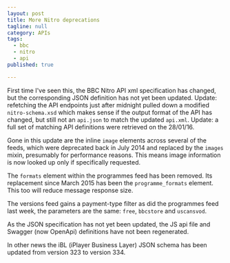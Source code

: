 ```yaml
---
layout: post
title: More Nitro deprecations
tagline: null
category: APIs
tags:
  - bbc
  - nitro
  - api
published: true

---
```

First time I've seen this, the BBC Nitro API xml specification has changed, but the corresponding JSON definition has not yet been updated.
Update: refetching the API endpoints just after midnight pulled down a modified `nitro-schema.xsd` which makes sense if the output format of the API has changed, but still not an `api.json` to match the updated `api.xml`. Update: a full set of matching API definitions were retrieved on the 28/01/16.

Gone in this update are the inline `image` elements across several of the feeds, which were deprecated back in July 2014 and replaced by the `images` mixin, presumably for performance reasons. This means image information is now looked up only if specifically requested.

The `formats` element within the programmes feed has been removed. Its replacement since March 2015 has been the `programme_formats` element. This too will reduce message response size.

The versions feed gains a payment-type filter as did the programmes feed last week, the parameters are the same: `free`, `bbcstore` and `uscansvod`.

As the JSON specification has not yet been updated, the JS api file and Swagger (now OpenApi) definitions have not been regenerated.

In other news the iBL (iPlayer Business Layer) JSON schema has been updated from version 323 to version 334.